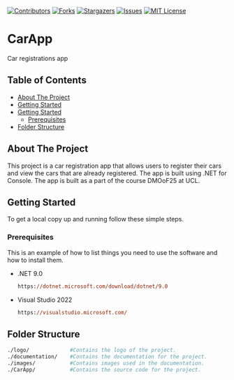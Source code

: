 [![Contributors][contributors-shield]][contributors-url]
[![Forks][forks-shield]][forks-url]
[![Stargazers][stars-shield]][stars-url]
[![Issues][issues-shield]][issues-url]
[![MIT License][license-shield]][license-url]

# CarApp
Car registrations app

## Table of Contents

- [About The Project](#about-the-project)
- [Getting Started](#getting-started)
- [Getting Started](#getting-started)
  - [Prerequisites](#prerequisites)
- [Folder Structure](#folder-structure) 

## About The Project

This project is a car registration app that allows users to register their cars and view the cars that are already registered. The app is built using .NET for Console. The app is built as a part of the course DMOoF25 at UCL.

## Getting Started

To get a local copy up and running follow these simple steps.

### Prerequisites

This is an example of how to list things you need to use the software and how to install them.

- .NET 9.0
  ```ps
  https://dotnet.microsoft.com/download/dotnet/9.0
  ```

- Visual Studio 2022
  ```ps
  https://visualstudio.microsoft.com/
  ```

## Folder Structure

```bash
./logo/             #Contains the logo of the project.
./documentation/    #Contains the documentation for the project.
./images/           #Contains images used in the documentation.
./CarApp/           #Contains the source code for the project.
```

[contributors-shield]: https://img.shields.io/github/contributors/TirsvadDatamatiker/DMOoF25-CarApp?style=for-the-badge
[contributors-url]: https://github.com/TirsvadDatamatiker/DMOoF25-CarApp/graphs/contributors
[forks-shield]: https://img.shields.io/github/forks/TirsvadDatamatiker/DMOoF25-CarApp?style=for-the-badge
[forks-url]: https://github.com/TirsvadDatamatiker/DMOoF25-CarApp/network/members
[stars-shield]: https://img.shields.io/github/stars/TirsvadDatamatiker/DMOoF25-CarApp?style=for-the-badge
[stars-url]: https://github.com/TirsvadDatamatiker/DMOoF25-CarApp/stargazers
[issues-shield]: https://img.shields.io/github/issues/TirsvadDatamatiker/DMOoF25-CarApp?style=for-the-badge
[issues-url]: https://github.com/TirsvadDatamatiker/DMOoF25-CarApp/issues
[license-shield]: https://img.shields.io/github/license/TirsvadDatamatiker/DMOoF25-CarApp?style=for-the-badge
[license-url]: https://github.com/TirsvadDatamatiker/DMOoF25-CarApp/blob/master/LICENSE
